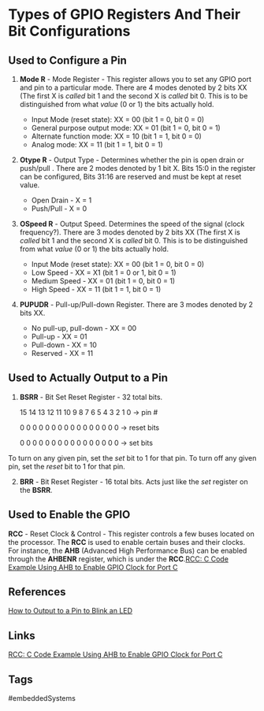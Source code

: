 # Types of GPIO Registers And Their Bit Configurations

## Used to Configure a Pin
1. **Mode R** - Mode Register - This register allows you to set any GPIO port and pin to a particular mode. There are 4 modes denoted by 2 bits XX (The first X is *called* bit 1 and the second X is *called* bit 0. This is to be distinguished from what *value* (0 or 1) the bits actually hold.
	* Input Mode (reset state): XX = 00 (bit 1 = 0, bit 0 = 0) 
	* General purpose output mode: XX = 01 (bit 1 = 0, bit 0 = 1)
	* Alternate function mode: XX = 10 (bit 1 = 1, bit 0 = 0)
	* Analog mode: XX = 11 (bit 1 = 1, bit 0 = 1)
	
2. **Otype R** - Output Type - Determines whether the pin is open drain or push/pull . There are 2 modes denoted by 1 bit X. Bits 15:0 in the register can be configured, Bits 31:16 are reserved and must be kept at reset value.
	* Open Drain - X = 1
	* Push/Pull - X = 0

3. **OSpeed R** - Output Speed. Determines the speed of the signal (clock frequency?). There are 3 modes denoted by 2 bits XX (The first X is *called* bit 1 and the second X is *called* bit 0. This is to be distinguished from what *value* (0 or 1) the bits actually hold.
	* Input Mode (reset state): XX = 00 (bit 1 = 0, bit 0 = 0) 
	* Low Speed - XX = X1 (bit 1 = 0 or 1, bit 0 = 1)
	* Medium Speed - XX = 01 (bit 1 = 0, bit 0 = 1)
	* High Speed - XX = 11 (bit 1 = 1, bit 0 = 1)

4. **PUPUDR** - Pull-up/Pull-down Register. There are 3 modes denoted by 2 bits XX. 
	* No pull-up, pull-down - XX = 00
	* Pull-up - XX = 01
	* Pull-down - XX = 10
	* Reserved - XX = 11

## Used to Actually Output to a Pin
1. **BSRR** - Bit Set Reset Register - 32 total bits. 

	15 14 13 12 11 10 9  8  7  6  5  4  3  2  1  0 -> pin #

	0  0  0  0  0  0  0  0  0  0  0  0  0  0  0  0 -> reset bits

	0  0  0  0  0  0  0  0  0  0  0  0  0  0  0  0 -> set bits

To turn on any given pin, set the *set* bit to 1 for that pin.
To turn off any given pin, set the *reset* bit to 1 for that pin.

2. **BRR** - Bit Reset Register - 16 total bits. Acts just like the *set* register on the **BSRR**.

## Used to Enable the GPIO
**RCC** - Reset Clock & Control - This register controls a few buses located on the processor. The **RCC** is used to enable certain buses and their clocks. For instance, the **AHB** (Advanced High Performance Bus) can be enabled through the **AHBENR** register, which is under the **RCC**.[RCC: C Code Example Using AHB to Enable GPIO Clock for Port C ](../202110200251)

## References
[How to Output to a Pin to Blink an LED](https://www.youtube.com/watch?v=o0A0zTdf3zY&list=PL6PplMTH29SHgRPDufZhfMRoFwRAIrzOp&index=6)

## Links
[RCC: C Code Example Using AHB to Enable GPIO Clock for Port C ](../202110200251)


## Tags
#embeddedSystems 
